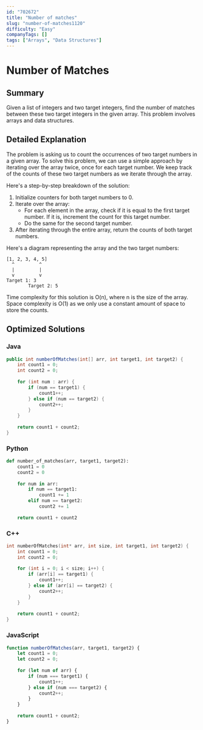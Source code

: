 ```yaml
---
id: "702672"
title: "Number of matches"
slug: "number-of-matches1120"
difficulty: "Easy"
companyTags: []
tags: ["Arrays", "Data Structures"]
---
```


**Number of Matches**
================

## Summary
Given a list of integers and two target integers, find the number of matches between these two target integers in the given array. This problem involves arrays and data structures.

## Detailed Explanation
The problem is asking us to count the occurrences of two target numbers in a given array. To solve this problem, we can use a simple approach by iterating over the array twice, once for each target number. We keep track of the counts of these two target numbers as we iterate through the array.

Here's a step-by-step breakdown of the solution:

1. Initialize counters for both target numbers to 0.
2. Iterate over the array:
   - For each element in the array, check if it is equal to the first target number. If it is, increment the count for this target number.
   - Do the same for the second target number.
3. After iterating through the entire array, return the counts of both target numbers.

Here's a diagram representing the array and the two target numbers:
```
[1, 2, 3, 4, 5]
  ^         ^
  |         |
  v         v
Target 1: 3
        Target 2: 5
```

Time complexity for this solution is O(n), where n is the size of the array. Space complexity is O(1) as we only use a constant amount of space to store the counts.

## Optimized Solutions

### Java
```java
public int numberOfMatches(int[] arr, int target1, int target2) {
    int count1 = 0;
    int count2 = 0;
    
    for (int num : arr) {
        if (num == target1) {
            count1++;
        } else if (num == target2) {
            count2++;
        }
    }
    
    return count1 + count2;
}
```

### Python
```python
def number_of_matches(arr, target1, target2):
    count1 = 0
    count2 = 0
    
    for num in arr:
        if num == target1:
            count1 += 1
        elif num == target2:
            count2 += 1
    
    return count1 + count2
```

### C++
```cpp
int numberOfMatches(int* arr, int size, int target1, int target2) {
    int count1 = 0;
    int count2 = 0;
    
    for (int i = 0; i < size; i++) {
        if (arr[i] == target1) {
            count1++;
        } else if (arr[i] == target2) {
            count2++;
        }
    }
    
    return count1 + count2;
}
```

### JavaScript
```javascript
function numberOfMatches(arr, target1, target2) {
    let count1 = 0;
    let count2 = 0;
    
    for (let num of arr) {
        if (num === target1) {
            count1++;
        } else if (num === target2) {
            count2++;
        }
    }
    
    return count1 + count2;
}
```